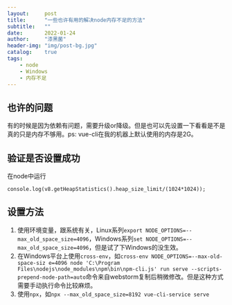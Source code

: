 ```yaml
---
layout:     post
title:      "一些也许有用的解决node内存不足的方法"
subtitle:   ""
date:       2022-01-24
author:     "漆黑菌"
header-img: "img/post-bg.jpg"
catalog:    true
tags:
    - node
    - Windows
    - 内存不足
---
```


## 也许的问题
有的时候是因为依赖有问题，需要升级or降级。但是也可以先设置一下看看是不是真的只是内存不够用。ps: vue-cli在我的机器上默认使用的内存是2G。

## 验证是否设置成功
在node中运行
```
console.log(v8.getHeapStatistics().heap_size_limit/(1024*1024));
```

## 设置方法
1. 使用环境变量，跟系统有关，Linux系列`export NODE_OPTIONS=--max_old_space_size=4096`，Windows系列`set NODE_OPTIONS=--max_old_space_size=4096`，但是试了下Windows的没生效。
2. 在Windows平台上使用`cross-env`，如`cross-env NODE_OPTIONS=--max-old-space-siz
e=4096 node 'C:\Program Files\nodejs\node_modules\npm\bin\npm-cli.js' run serve --scripts-prepend-node-path=auto`命令来自webstorm复制后稍微修改。但是这种方式需要手动执行命令比较麻烦。
3. 使用`npx`，如`npx --max_old_space_size=8192 vue-cli-service serve`
